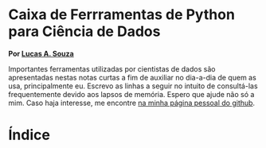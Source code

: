# Caixa de Ferrramentas de Python para Ciência de Dados

**Por [Lucas A. Souza](https://lucas-alves-souza.github.io/)**

Importantes ferramentas utilizadas por cientistas de dados são apresentadas nestas notas curtas a fim de auxiliar no dia-a-dia de quem as usa, principalmente eu.
Escrevo as linhas a seguir no intuito de consultá-las frequentemente devido aos lapsos de memória. Espero que ajude não só a mim.
Caso haja interesse, me encontre [na minha página pessoal do github](https://lucas-alves-souza.github.io/).


# Índice

```{tableofcontents}
```

